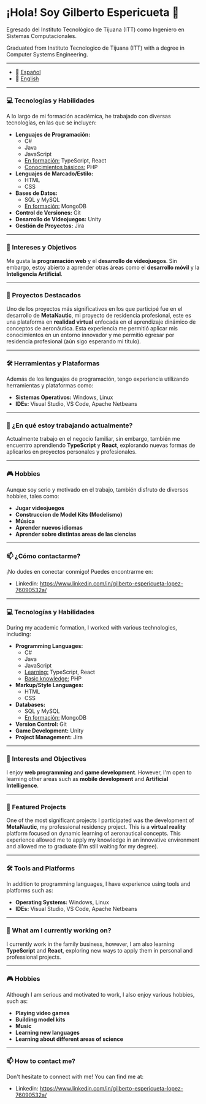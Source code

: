 
  <h1>¡Hola! Soy Gilberto Espericueta 👋</h1>
  <p>Egresado del Instituto Tecnológico de Tijuana (ITT) como Ingeniero en Sistemas Computacionales.</p>
  <p>Graduated from Instituto Tecnologico de Tijuana (ITT) with a degree in Computer Systems Engineering.</p>


---

- 📓 [Español](#inicio)
- 📓 [English](#start)

---

### <a id="inicio" /> 💻 Tecnologías y Habilidades

A lo largo de mi formación académica, he trabajado con diversas tecnologías, en las que se incluyen:

* **Lenguajes de Programación:**
    * C#
    * Java
    * JavaScript
    * <ins>En formación:</ins> TypeScript, React
    * <ins>Conocimientos básicos:</ins> PHP
* **Lenguajes de Marcado/Estilo:**
    * HTML
    * CSS
* **Bases de Datos:**  
    * SQL y MySQL
    * <ins>En formación:</ins> MongoDB
* **Control de Versiones:** Git
* **Desarrollo de Videojuegos:** Unity
* **Gestión de Proyectos:** Jira

---

### 🌱 Intereses y Objetivos

Me gusta la **programación web** y el **desarrollo de videojuegos**. Sin embargo, estoy abierto a aprender otras áreas como el **desarrollo móvil** y la **Inteligencia Artificial**.

---

### 🚀 Proyectos Destacados

Uno de los proyectos más significativos en los que participé fue en el desarrollo de **MetaNautic**, mi proyecto de residencia profesional, este es una plataforma en **realidad virtual** enfocada en el aprendizaje dinámico de conceptos de aeronáutica. Esta experiencia me permitió aplicar mis conocimientos en un entorno innovador y me permitió egresar por residencia profesional (aún sigo esperando mi título).

---

### 🛠️ Herramientas y Plataformas

Además de los lenguajes de programación, tengo experiencia utilizando herramientas y plataformas como:

* **Sistemas Operativos:** Windows, Linux
* **IDEs:** Visual Studio, VS Code, Apache Netbeans

---

### 💼 ¿En qué estoy trabajando actualmente?

Actualmente trabajo en el negocio familiar, sin embargo, también me encuentro aprendiendo **TypeScript** y **React**, explorando nuevas formas de aplicarlos en proyectos personales y profesionales.

---

### 🎮 Hobbies

Aunque soy serio y motivado en el trabajo, también disfruto de diversos hobbies, tales como:
* **Jugar videojuegos**
* **Construccion de Model Kits (Modelismo)**
* **Música**
* **Aprender nuevos idiomas**
* **Aprender sobre distintas areas de las ciencias**

---

### 📫 ¿Cómo contactarme?

¡No dudes en conectar conmigo! Puedes encontrarme en:

* Linkedin: https://www.linkedin.com/in/gilberto-espericueta-lopez-76090532a/
  
---

### <a id="start" /> 💻 Tecnologías y Habilidades

During my academic formation, I worked with various technologies, including:

* **Programming Languages:**
    * C#
    * Java
    * JavaScript
    * <ins>Learning:</ins> TypeScript, React
    * <ins>Basic knowledge:</ins> PHP
* **Markup/Style Languages:**
    * HTML
    * CSS
* **Databases:**  
    * SQL y MySQL
    * <ins>En formación:</ins> MongoDB
* **Version Control:** Git
* **Game Development:** Unity
* **Project Management:** Jira

---

### 🌱 Interests and Objectives

I enjoy **web programming** and **game development**. However, I'm open to learning other areas such as **mobile development** and **Artificial Intelligence**.

---

### 🚀 Featured Projects

One of the most significant projects I participated was the development of **MetaNautic**, my professional residency project. This is a **virtual reality** platform focused on dynamic learning of aeronautical concepts. This experience allowed me to apply my knowledge in an innovative environment and allowed me to graduate (I'm still waiting for my degree).

---

### 🛠️ Tools and Platforms

In addition to programming languages, I have experience using tools and platforms such as:

* **Operating Systems:** Windows, Linux
* **IDEs:** Visual Studio, VS Code, Apache Netbeans
  
---

### 💼 What am I currently working on?

I currently work in the family business, however, I am also learning **TypeScript** and **React**, exploring new ways to apply them in personal and professional projects.

---

### 🎮 Hobbies

Although I am serious and motivated to work, I also enjoy various hobbies, such as:
* **Playing video games**
* **Building model kits**
* **Music**
* **Learning new languages**
* **Learning about different areas of science**

---

### 📫 How to contact me?

Don't hesitate to connect with me! You can find me at:

* Linkedin: https://www.linkedin.com/in/gilberto-espericueta-lopez-76090532a/


